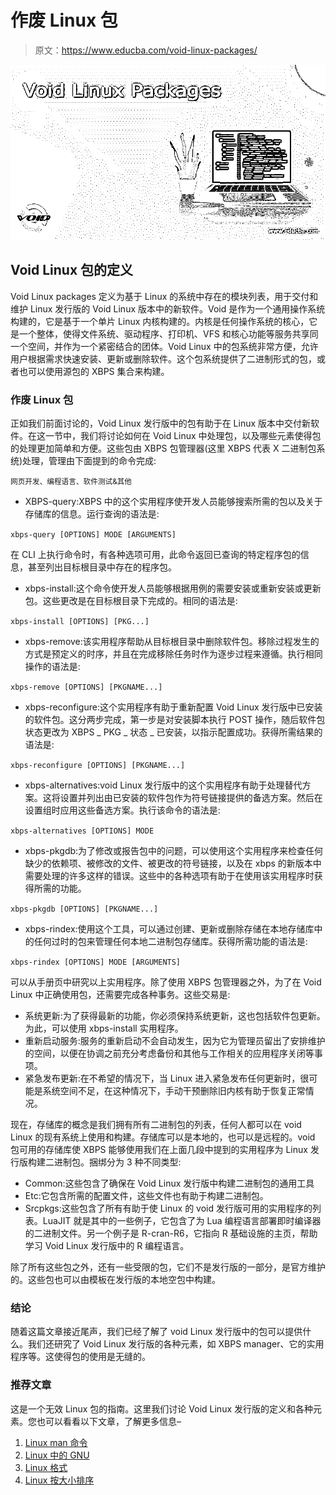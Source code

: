 # 作废 Linux 包

> 原文：<https://www.educba.com/void-linux-packages/>

![Void Linux Packages](img/278edf9f8030ba6aeaf85a5f236b81a1.png)



## Void Linux 包的定义

Void Linux packages 定义为基于 Linux 的系统中存在的模块列表，用于交付和维护 Linux 发行版的 Void Linux 版本中的新软件。Void 是作为一个通用操作系统构建的，它是基于一个单片 Linux 内核构建的。内核是任何操作系统的核心，它是一个整体，使得文件系统、驱动程序、打印机、VFS 和核心功能等服务共享同一个空间，并作为一个紧密结合的团体。Void Linux 中的包系统非常方便，允许用户根据需求快速安装、更新或删除软件。这个包系统提供了二进制形式的包，或者也可以使用源包的 XBPS 集合来构建。

### 作废 Linux 包

正如我们前面讨论的，Void Linux 发行版中的包有助于在 Linux 版本中交付新软件。在这一节中，我们将讨论如何在 Void Linux 中处理包，以及哪些元素使得包的处理更加简单和方便。这些包由 XBPS 包管理器(这里 XBPS 代表 X 二进制包系统)处理，管理由下面提到的命令完成:

<small>网页开发、编程语言、软件测试&其他</small>

*   XBPS-query:XBPS 中的这个实用程序使开发人员能够搜索所需的包以及关于存储库的信息。运行查询的语法是:

`xbps-query [OPTIONS] MODE [ARGUMENTS]`

在 CLI 上执行命令时，有各种选项可用，此命令返回已查询的特定程序包的信息，甚至列出目标根目录中存在的程序包。

*   xbps-install:这个命令使开发人员能够根据用例的需要安装或重新安装或更新包。这些更改是在目标根目录下完成的。相同的语法是:

`xbps-install [OPTIONS] [PKG...]`

*   xbps-remove:该实用程序帮助从目标根目录中删除软件包。移除过程发生的方式是预定义的时序，并且在完成移除任务时作为逐步过程来遵循。执行相同操作的语法是:

`xbps-remove [OPTIONS] [PKGNAME...]`

*   xbps-reconfigure:这个实用程序有助于重新配置 Void Linux 发行版中已安装的软件包。这分两步完成，第一步是对安装脚本执行 POST 操作，随后软件包状态更改为 XBPS _ PKG _ 状态 _ 已安装，以指示配置成功。获得所需结果的语法是:

`xbps-reconfigure [OPTIONS] [PKGNAME...]`

*   xbps-alternatives:void Linux 发行版中的这个实用程序有助于处理替代方案。这将设置并列出由已安装的软件包作为符号链接提供的备选方案。然后在设置组时应用这些备选方案。执行该命令的语法是:

`xbps-alternatives [OPTIONS] MODE`

*   xbps-pkgdb:为了修改或报告包中的问题，可以使用这个实用程序来检查任何缺少的依赖项、被修改的文件、被更改的符号链接，以及在 xbps 的新版本中需要处理的许多这样的错误。这些中的各种选项有助于在使用该实用程序时获得所需的功能。

`xbps-pkgdb [OPTIONS] [PKGNAME...]`

*   xbps-rindex:使用这个工具，可以通过创建、更新或删除存储在本地存储库中的任何过时的包来管理任何本地二进制包存储库。获得所需功能的语法是:

`xbps-rindex [OPTIONS] MODE [ARGUMENTS]`

可以从手册页中研究以上实用程序。除了使用 XBPS 包管理器之外，为了在 Void Linux 中正确使用包，还需要完成各种事务。这些交易是:

*   系统更新:为了获得最新的功能，你必须保持系统更新，这也包括软件包更新。为此，可以使用 xbps-install 实用程序。
*   重新启动服务:服务的重新启动不会自动发生，因为它为管理员留出了安排维护的空间，以便在协调之前充分考虑备份和其他与工作相关的应用程序关闭等事项。
*   紧急发布更新:在不希望的情况下，当 Linux 进入紧急发布任何更新时，很可能是系统空间不足，在这种情况下，手动干预删除旧内核有助于恢复正常情况。

现在，存储库的概念是我们拥有所有二进制包的列表，任何人都可以在 void Linux 的现有系统上使用和构建。存储库可以是本地的，也可以是远程的。void 包可用的存储库使 XBPS 能够使用我们在上面几段中提到的实用程序为 Linux 发行版构建二进制包。捆绑分为 3 种不同类型:

*   Common:这些包含了确保在 Void Linux 发行版中构建二进制包的通用工具
*   Etc:它包含所需的配置文件，这些文件也有助于构建二进制包。
*   Srcpkgs:这些包含了所有有助于使 Linux 的 void 发行版可用的实用程序的列表。LuaJIT 就是其中的一些例子，它包含了为 Lua 编程语言部署即时编译器的二进制文件。另一个例子是 R-cran-R6，它指向 R 基础设施的主页，帮助学习 Void Linux 发行版中的 R 编程语言。

除了所有这些包之外，还有一些受限的包，它们不是发行版的一部分，是官方维护的。这些包也可以由模板在发行版的本地空包中构建。

### 结论

随着这篇文章接近尾声，我们已经了解了 void Linux 发行版中的包可以提供什么。我们还研究了 Void Linux 发行版的各种元素，如 XBPS manager、它的实用程序等。这使得包的使用是无缝的。

### 推荐文章

这是一个无效 Linux 包的指南。这里我们讨论 Void Linux 发行版的定义和各种元素。您也可以看看以下文章，了解更多信息–

1.  [Linux man 命令](https://www.educba.com/linux-man-command/)
2.  [Linux 中的 GNU](https://www.educba.com/gnu-in-linux/)
3.  [Linux 格式](https://www.educba.com/linux-format/)
4.  [Linux 按大小排序](https://www.educba.com/linux-sort-by-size/)





